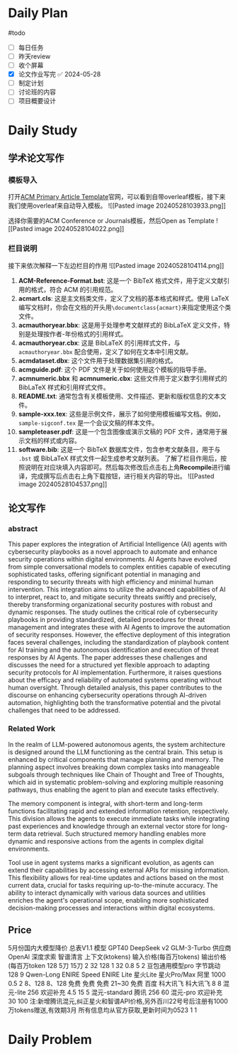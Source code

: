 # Daily Plan
#todo
- [ ] 每日任务
- [ ] 昨天review
- [ ] 收个屏幕
- [x] 论文作业写完 ✅ 2024-05-28
- [ ] 制定计划
- [ ] 讨论班的内容
- [ ] 项目概要设计
# Daily Study
## 学术论文写作
### 模板导入
打开[ACM Primary Article Template](https://www.acm.org/publications/proceedings-template)官网，可以看到自带overleaf模板，接下来我们使用overleaf来自动导入模板。
![[Pasted image 20240528103933.png]]

选择你需要的ACM Conference or Journals模板，然后Open as Template
![[Pasted image 20240528104022.png]]
### 栏目说明
接下来依次解释一下左边栏目的作用
![[Pasted image 20240528104114.png]]
1. **ACM-Reference-Format.bst**: 这是一个 BibTeX 格式文件，用于定义文献引用的格式，符合 ACM 的引用规范。
2. **acmart.cls**: 这是主文档类文件，定义了文档的基本格式和样式。使用 LaTeX 编写文档时，你会在文档的开头用`\documentclass{acmart}`来指定使用这个类文件。
3. **acmauthoryear.bbx**: 这是用于处理参考文献样式的 BibLaTeX 定义文件，特别是处理按作者-年份格式的引用样式。
4. **acmauthoryear.cbx**: 这是 BibLaTeX 的引用样式文件，与 `acmauthoryear.bbx` 配合使用，定义了如何在文本中引用文献。
5. **acmdataset.dbx**: 这个文件用于处理数据集引用的格式。
6. **acmguide.pdf**: 这个 PDF 文件是关于如何使用这个模板的指导手册。
7. **acmnumeric.bbx** 和 **acmnumeric.cbx**: 这些文件用于定义数字引用样式的 BibLaTeX 样式和引用样式文件。
8. **README.txt**: 通常包含有关模板使用、文件描述、更新和版权信息的文本文件。
9. **sample-xxx.tex**: 这些是示例文件，展示了如何使用模板编写文档。例如，`sample-sigconf.tex` 是一个会议文稿的样本文件。
10. **sampleteaser.pdf**: 这是一个包含图像或演示文稿的 PDF 文件，通常用于展示文档的样式或内容。
11. **software.bib**: 这是一个 BibTeX 数据库文件，包含参考文献条目，用于与 `.bst` 或 BibLaTeX 样式文件一起生成参考文献列表。
了解了栏目作用后，按照说明在对应块填入内容即可。然后每次修改后点击右上角**Recompile**进行编译，完成撰写后点击右上角下载按钮，进行相关内容的导出。
![[Pasted image 20240528104537.png]]

## 论文写作
### abstract
This paper explores the integration of Artificial Intelligence (AI) agents with cybersecurity playbooks as a novel approach to automate and enhance security operations within digital environments. AI Agents have evolved from simple conversational models to complex entities capable of executing sophisticated tasks, offering significant potential in managing and responding to security threats with high efficiency and minimal human intervention. This integration aims to utilize the advanced capabilities of AI to interpret, react to, and mitigate security threats swiftly and precisely, thereby transforming organizational security postures with robust and dynamic responses. The study outlines the critical role of cybersecurity playbooks in providing standardized, detailed procedures for threat management and integrates these with AI Agents to improve the automation of security responses. However, the effective deployment of this integration faces several challenges, including the standardization of playbook content for AI training and the autonomous identification and execution of threat responses by AI Agents. The paper addresses these challenges and discusses the need for a structured yet flexible approach to adapting security protocols for AI implementation. Furthermore, it raises questions about the efficacy and reliability of automated systems operating without human oversight. Through detailed analysis, this paper contributes to the discourse on enhancing cybersecurity operations through AI-driven automation, highlighting both the transformative potential and the pivotal challenges that need to be addressed.
### Related Work
In the realm of LLM-powered autonomous agents, the system architecture is designed around the LLM functioning as the central brain. This setup is enhanced by critical components that manage planning and memory. The planning aspect involves breaking down complex tasks into manageable subgoals through techniques like Chain of Thought and Tree of Thoughts, which aid in systematic problem-solving and exploring multiple reasoning pathways, thus enabling the agent to plan and execute tasks effectively.

The memory component is integral, with short-term and long-term functions facilitating rapid and extended information retention, respectively. This division allows the agents to execute immediate tasks while integrating past experiences and knowledge through an external vector store for long-term data retrieval. Such structured memory handling enables more dynamic and responsive actions from the agents in complex digital environments.

Tool use in agent systems marks a significant evolution, as agents can extend their capabilities by accessing external APIs for missing information. This flexibility allows for real-time updates and actions based on the most current data, crucial for tasks requiring up-to-the-minute accuracy. The ability to interact dynamically with various data sources and utilities enriches the agent's operational scope, enabling more sophisticated decision-making processes and interactions within digital ecosystems.


## Price
5月份国内大模型降价 总表V1.1
模型
GPT40
DeepSeek v2
GLM-3-Turbo
供应商
OpenAl
深度求索
智谱清言
上下文(ktokens)
输入价格(每百万tokens)
输出价格(每百万token
128
5刀
15刀
2
32
128
1
32
0.8
5
2
豆包通用模型pro
字节跳动
128
9
Qwen-Long
ENIRE Speed
ENIRE Lite
星火Lite
星火Pro/Max
阿里
1000
0.5
2
8、128
8、128
免费
免费
免费
21~30
免费
百度
科大讯飞
科大讯飞
8
8
混元-lite
256
欢迎补充
4.5
15
5
混元-standard
腾讯
256
60
混元-pro
欢迎补充
30
100
注:新增腾讯混元,纠正星火和智谱API价格,另外百川22号号后注册有1000万tokens赠送,有效期3月
所有信息均从官方获取,更新时间为0523
1
1

# Daily Problem

